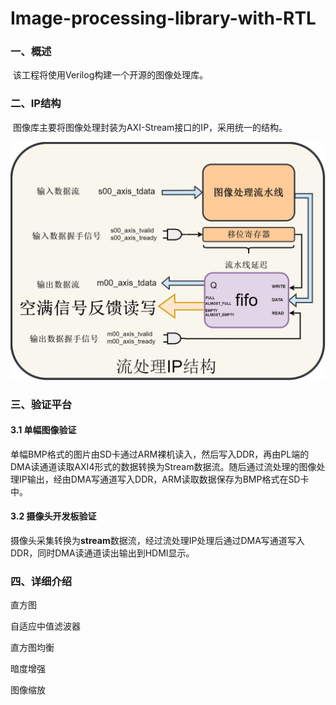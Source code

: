 # Image-processing-library-with-RTL
### 一、概述

​	该工程将使用Verilog构建一个开源的图像处理库。



### 二、IP结构

​	图像库主要将图像处理封装为AXI-Stream接口的IP，采用统一的结构。

![design_flow](./picture/流处理IP架构.jpg)



### 三、验证平台



#### 3.1 单幅图像验证

​	单幅BMP格式的图片由SD卡通过ARM裸机读入，然后写入DDR，再由PL端的DMA读通道读取AXI4形式的数据转换为Stream数据流。随后通过流处理的图像处理IP输出，经由DMA写通道写入DDR，ARM读取数据保存为BMP格式在SD卡中。



#### 3.2 摄像头开发板验证

​	摄像头采集转换为**stream**数据流，经过流处理IP处理后通过DMA写通道写入DDR，同时DMA读通道读出输出到HDMI显示。



### 四、详细介绍

直方图

自适应中值滤波器

直方图均衡

暗度增强

图像缩放